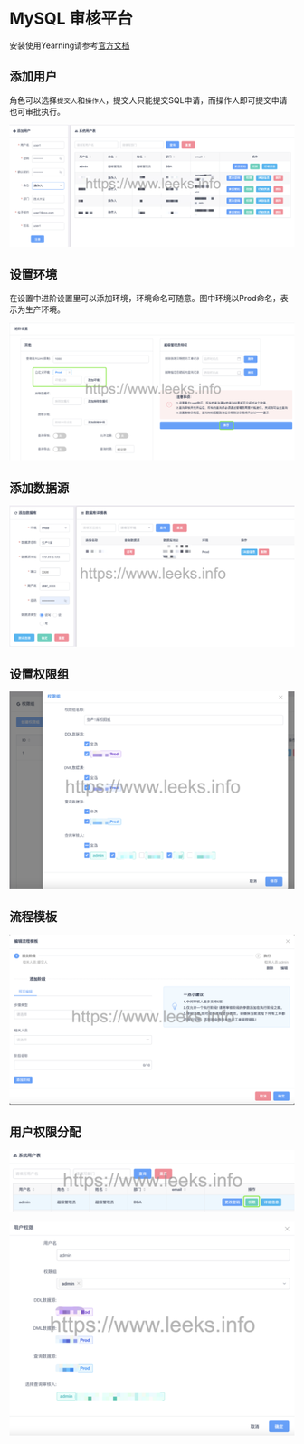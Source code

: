 # MySQL 审核平台

安装使用Yearning请参考[官方文档](https://guide.yearning.io/)



## 添加用户

角色可以选择`提交人`和`操作人`，提交人只能提交SQL申请，而操作人即可提交申请也可审批执行。

![](img/yeartjyh.png)

## 设置环境

在设置中进阶设置里可以添加环境，环境命名可随意。图中环境以Prod命名，表示为生产环境。

![](img/jjszhjpz.png)



## 添加数据源

![](img/tjsjkxxx.png)

## 设置权限组

![](img/qxacj.png)



## 流程模板

![](img/lcmbt.png)

## 用户权限分配

![](img/yhqxffp1.png)



![](img/yhqxyl.png)